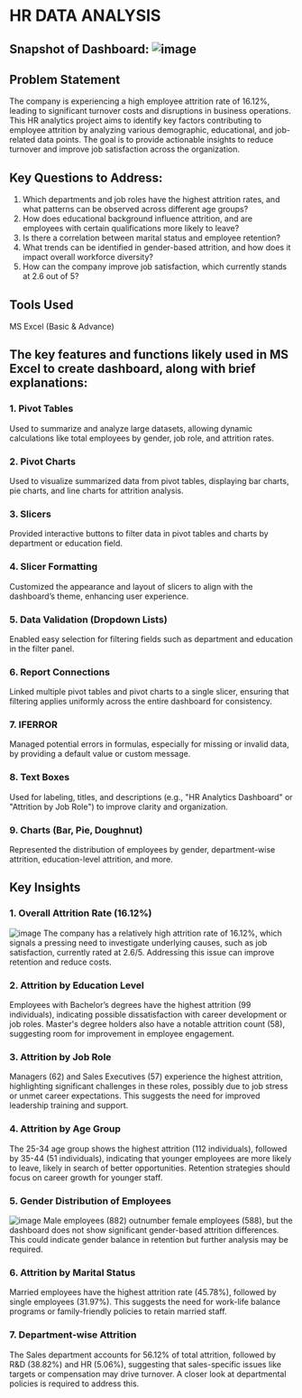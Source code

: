 # HR DATA ANALYSIS

## Snapshot of Dashboard: ![image](https://github.com/user-attachments/assets/5f64496a-ce2f-406c-a166-e145a5c0ddee)
## Problem Statement
The company is experiencing a high employee attrition rate of 16.12%, leading to significant turnover costs and disruptions in business operations. 
This HR analytics project aims to identify key factors contributing to employee attrition by analyzing various demographic, educational, and job-related data points. 
The goal is to provide actionable insights to reduce turnover and improve job satisfaction across the organization.

## Key Questions to Address:
1. Which departments and job roles have the highest attrition rates, and what patterns can be observed across different age groups?
2. How does educational background influence attrition, and are employees with certain qualifications more likely to leave?
3. Is there a correlation between marital status and employee retention?
4. What trends can be identified in gender-based attrition, and how does it impact overall workforce diversity?
5. How can the company improve job satisfaction, which currently stands at 2.6 out of 5?

## Tools Used
MS Excel (Basic & Advance)

## The key features and functions likely used in MS Excel to create dashboard, along with brief explanations:
### 1. Pivot Tables
Used to summarize and analyze large datasets, allowing dynamic calculations like total employees by gender, job role, and attrition rates.
### 2. Pivot Charts
Used to visualize summarized data from pivot tables, displaying bar charts, pie charts, and line charts for attrition analysis.
### 3. Slicers
Provided interactive buttons to filter data in pivot tables and charts by department or education field.
### 4. Slicer Formatting 
Customized the appearance and layout of slicers to align with the dashboard’s theme, enhancing user experience.
### 5. Data Validation (Dropdown Lists)
Enabled easy selection for filtering fields such as department and education in the filter panel.
### 6. Report Connections
Linked multiple pivot tables and pivot charts to a single slicer, ensuring that filtering applies uniformly across the entire dashboard for consistency.
### 7. IFERROR
Managed potential errors in formulas, especially for missing or invalid data, by providing a default value or custom message.
### 8. Text Boxes
Used for labeling, titles, and descriptions (e.g., "HR Analytics Dashboard" or "Attrition by Job Role") to improve clarity and organization.
### 9. Charts (Bar, Pie, Doughnut)
Represented the distribution of employees by gender, department-wise attrition, education-level attrition, and more.

## Key Insights
### 1. Overall Attrition Rate (16.12%)
![image](https://github.com/user-attachments/assets/99aadc3b-8b51-4e3d-a07d-9755f952f8c8)
The company has a relatively high attrition rate of 16.12%, which signals a pressing need to investigate underlying causes, such as job satisfaction, currently rated at 2.6/5. 
Addressing this issue can improve retention and reduce costs.

### 2. Attrition by Education Level
Employees with Bachelor’s degrees have the highest attrition (99 individuals), indicating possible dissatisfaction with career development or job roles. 
Master's degree holders also have a notable attrition count (58), suggesting room for improvement in employee engagement.

### 3. Attrition by Job Role
Managers (62) and Sales Executives (57) experience the highest attrition, highlighting significant challenges in these roles, possibly due to job stress or unmet career expectations. 
This suggests the need for improved leadership training and support.

### 4. Attrition by Age Group
The 25-34 age group shows the highest attrition (112 individuals), followed by 35-44 (51 individuals), indicating that younger employees are more likely to leave, likely in search of better opportunities. 
Retention strategies should focus on career growth for younger staff.

### 5. Gender Distribution of Employees
![image](https://github.com/user-attachments/assets/0059c59d-6c70-4eca-907a-5e041ea94963)
Male employees (882) outnumber female employees (588), but the dashboard does not show significant gender-based attrition differences. 
This could indicate gender balance in retention but further analysis may be required.

### 6. Attrition by Marital Status
Married employees have the highest attrition rate (45.78%), followed by single employees (31.97%). 
This suggests the need for work-life balance programs or family-friendly policies to retain married staff.

### 7. Department-wise Attrition
The Sales department accounts for 56.12% of total attrition, followed by R&D (38.82%) and HR (5.06%), suggesting that sales-specific issues like targets or compensation may drive turnover. 
A closer look at departmental policies is required to address this.

